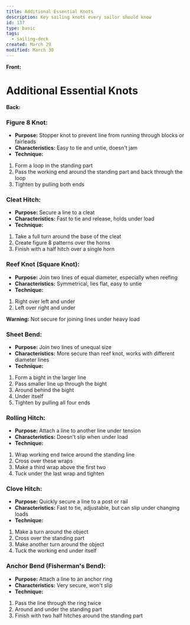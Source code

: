 ```yaml
---
title: Additional Essential Knots
description: Key sailing knots every sailor should know
id: 137
type: basic
tags:
  - sailing-deck
created: March 29
modified: March 30
---
```


**Front:**
# Additional Essential Knots

**Back:**
<div class="figure-eight">
  <h3>Figure 8 Knot:</h3>
  <ul>
    <li><strong>Purpose:</strong> Stopper knot to prevent line from running through blocks or fairleads</li>
    <li><strong>Characteristics:</strong> Easy to tie and untie, doesn't jam</li>
    <li><strong>Technique:</strong></li>
  </ul>
  <ol>
    <li>Form a loop in the standing part</li>
    <li>Pass the working end around the standing part and back through the loop</li>
    <li>Tighten by pulling both ends</li>
  </ol>
</div>

<div class="cleat-hitch">
  <h3>Cleat Hitch:</h3>
  <ul>
    <li><strong>Purpose:</strong> Secure a line to a cleat</li>
    <li><strong>Characteristics:</strong> Fast to tie and release, holds under load</li>
    <li><strong>Technique:</strong></li>
  </ul>
  <ol>
    <li>Take a full turn around the base of the cleat</li>
    <li>Create figure 8 patterns over the horns</li>
    <li>Finish with a half hitch over a single horn</li>
  </ol>
</div>

<div class="reef-knot">
  <h3>Reef Knot (Square Knot):</h3>
  <ul>
    <li><strong>Purpose:</strong> Join two lines of equal diameter, especially when reefing</li>
    <li><strong>Characteristics:</strong> Symmetrical, lies flat, easy to untie</li>
    <li><strong>Technique:</strong></li>
  </ul>
  <ol>
    <li>Right over left and under</li>
    <li>Left over right and under</li>
  </ol>
  <p><strong>Warning:</strong> Not secure for joining lines under heavy load</p>
</div>

<div class="sheet-bend">
  <h3>Sheet Bend:</h3>
  <ul>
    <li><strong>Purpose:</strong> Join two lines of unequal size</li>
    <li><strong>Characteristics:</strong> More secure than reef knot, works with different diameter lines</li>
    <li><strong>Technique:</strong></li>
  </ul>
  <ol>
    <li>Form a bight in the larger line</li>
    <li>Pass smaller line up through the bight</li>
    <li>Around behind the bight</li>
    <li>Under itself</li>
    <li>Tighten by pulling all four ends</li>
  </ol>
</div>

<div class="rolling-hitch">
  <h3>Rolling Hitch:</h3>
  <ul>
    <li><strong>Purpose:</strong> Attach a line to another line under tension</li>
    <li><strong>Characteristics:</strong> Doesn't slip when under load</li>
    <li><strong>Technique:</strong></li>
  </ul>
  <ol>
    <li>Wrap working end twice around the standing line</li>
    <li>Cross over these wraps</li>
    <li>Make a third wrap above the first two</li>
    <li>Tuck under the last wrap and tighten</li>
  </ol>
</div>

<div class="clove-hitch">
  <h3>Clove Hitch:</h3>
  <ul>
    <li><strong>Purpose:</strong> Quickly secure a line to a post or rail</li>
    <li><strong>Characteristics:</strong> Fast to tie, adjustable, but can slip under changing loads</li>
    <li><strong>Technique:</strong></li>
  </ul>
  <ol>
    <li>Make a turn around the object</li>
    <li>Cross over the standing part</li>
    <li>Make another turn around the object</li>
    <li>Tuck the working end under itself</li>
  </ol>
</div>

<div class="anchor-bend">
  <h3>Anchor Bend (Fisherman's Bend):</h3>
  <ul>
    <li><strong>Purpose:</strong> Attach a line to an anchor ring</li>
    <li><strong>Characteristics:</strong> Very secure, won't slip</li>
    <li><strong>Technique:</strong></li>
  </ul>
  <ol>
    <li>Pass the line through the ring twice</li>
    <li>Around and under the standing part</li>
    <li>Finish with two half hitches around the standing part</li>
  </ol>
</div>